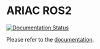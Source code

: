 # ARIAC ROS2 

[![Documentation Status](https://readthedocs.org/projects/ariac-ros2/badge/?version=latest)](https://ariac-ros2.readthedocs.io/en/latest/?badge=latest)

Please refer to the [documentation](ariac-ros2.readthedocs.io). 